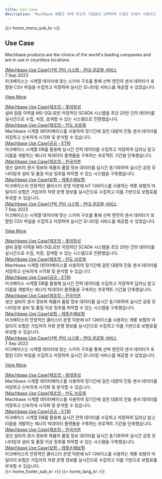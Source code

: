 ```yaml
---
title: Use Case
description: "Machbase 제품은 세계 최고의 기업들이 선택하며 수많은 곳에서 사용되고 있습니다."
---
```


<head>
  <link rel="stylesheet" type="text/css" href="../css/common.css" />
  <link rel="stylesheet" type="text/css" href="../css/style.css" />
</head>
<body>
  {{< home_menu_sub_kr >}}
  <section class="usecase_section0">
    <div>
      <h2 class="sub_page_title">Use Case</h2>
      <p class="sub_page_titletext">
        Machbase products are the choice of the world's leading companies and
        are in use in countless locations.
      </p>
    </div>
  </section>
  <div class="tech-inner">
    <section>
      <div class="blog-pc">
        <div class="blog-first-wraper">
          <div class="blog-text-wraper">
            <div class="tech-first-link-wrap">
              <a class="blog-link" href="/kr/home/usecase/usecase1"
                >[Machbase Use Case]선박 관리 시스템 - 현대 글로벌 서비스</a
              >
              <div class="blog-date">
                <div>
                  <span>7 Sep 2023</span>
                  <span></span>
                </div>
              </div>
              <div class="blog-first-div">
                마크베이스는 시계열 데이터에 맞는 스키마 구조를 통해 선박 엔진의
                센서 데이터가 포함된 CSV 파일을 수집하고 저장하여 실시간
                모니터링 서비스를 제공할 수 있었습니다.
              </div>
              <div class="blog_usecase_more_box">
                <p class="blog_usecase_more_wrap">
                  <span>
                    <a
                      class="blog_usecase_more"
                      href="/kr/home/usecase/usecase1"
                      >View More <ArrowSvg
                    /></a>
                  </span>
                </p>
              </div>
            </div>
          </div>
          <div class="blog-first-img-wrap">
            <a href="/kr/home/usecase/usecase1"
              ><img class="blog-img" src="../img/usecase_hyundai.png" alt=""
            /></a>
          </div>
        </div>
        <div class="blog-wraper">
          <div class="tech-link-wrap">
            <div class="blog-img-wrap">
              <a href="/kr/home/usecase/usecase2"
                ><img
                  class="blog-img blog-margin-bottom"
                  src="../img/uscase_lotte.png"
                  alt=""
              /></a>
            </div>
            <a class="tech-link" href="/kr/home/usecase/usecase2"
              >[Machbase Use Case]제조업 - 롯데칠성</a
            >
            <div>
              설비 알람 이력을 MS-SQL로만 저장하던 SCADA 시스템을 초당 20만 건의
              데이터를 실시간으로 수집, 저장, 검색할 수 있는 시스템으로
              전환했습니다.
            </div>
          </div>
          <div class="tech-link-wrap">
            <div class="blog-img-wrap">
              <a href="/kr/home/usecase/usecase3"
                ><img
                  class="blog-img blog-margin-bottom"
                  src="../img/usecase_mando.png"
                  alt=""
              /></a>
            </div>
            <a class="tech-link" href="/kr/home/usecase/usecase3"
              >[Machbase Use Case]제조업 - 만도 브로제</a
            >
            <div>
              Machbase 시계열 데이터베이스를 사용하여 장기간에 걸친 대량의 진동
              센서 데이터를 저장하고 신속하게 시각화 및 분석할 수 있습니다.
            </div>
          </div>
          <div class="tech-link-wrap">
            <div class="blog-img-wrap">
              <a href="/kr/home/usecase/usecase4"
                ><img
                  class="blog-img blog-margin-bottom"
                  src="../img/usecase_etri2.png"
                  alt=""
              /></a>
            </div>
            <a class="tech-link" href="/kr/home/usecase/usecase4"
              >[Machbase Use Case]공공 - ETRI</a
            >
            <div>
              마크베이스 시계열 DB를 활용해 실시간 전력 데이터를 수집하고
              저장하여 딥러닝 알고리즘을 개발하는 에너지 빅데이터 플랫폼을
              구축하는 프로젝트 기간을 단축했습니다.
            </div>
          </div>
        </div>
        <div class="blog-wraper">
          <div class="tech-link-wrap">
            <div class="blog-img-wrap">
              <a href="/kr/home/usecase/usecase5"
                ><img
                  class="blog-img blog-margin-bottom"
                  src="../img/usecase_hankukcarborn.png"
                  alt=""
              /></a>
            </div>
            <a class="tech-link" href="/kr/home/usecase/usecase5"
              >[Machbase Use Case]제조업 - 한국카본</a
            >
            <div>
              생산 설비의 센서 정보와 제품의 품질 정보 데이터를 실시간
              동기화하여 실시간 공정 모니터링과 설비 및 품질 이상 징후를 파악할
              수 있는 시스템을 구축했습니다.
            </div>
          </div>
          <div class="tech-link-wrap">
            <div class="blog-img-wrap">
              <a href="/kr/home/usecase/usecase6">
                <img
                  class="blog-img blog-margin-bottom"
                  src="../img/usecase_carrot.png"
                  alt=""
              /></a>
            </div>
            <a class="tech-link" href="/kr/home/usecase/usecase6"
              >[Machbase Use Case]보험 - 캐롯손해보험</a
            >
            <div>
              마크베이스의 안정적인 클러스터 운영 덕분에 IoT 디바이스를 사용하는
              캐롯 보험의 마일리지 보험은 가입자의 차량 운행 정보를 실시간으로
              수집하고 이를 기반으로 보험료를 부과할 수 있습니다.
            </div>
          </div>
        </div>
      </div>
      <div class="blog-tablet">
        <div class="blog-first-wraper">
          <div class="blog-text-wraper">
            <div class="tech-first-link-wrap">
              <a class="blog-link" href="/kr/home/usecase/usecase1"
                >[Machbase Use Case]선박 관리 시스템 - 현대 글로벌 서비스</a
              >
              <div class="blog-date">
                <div>
                  <span>7 Sep 2023</span>
                  <span></span>
                </div>
              </div>
              <div class="blog-first-div">
                마크베이스는 시계열 데이터에 맞는 스키마 구조를 통해 선박 엔진의
                센서 데이터가 포함된 CSV 파일을 수집하고 저장하여 실시간
                모니터링 서비스를 제공할 수 있었습니다.
              </div>
              <div class="blog_usecase_more_box">
                <p class="blog_usecase_more_wrap">
                  <span>
                    <a
                      class="blog_usecase_more"
                      href="/kr/home/usecase/usecase1"
                      >View More <ArrowSvg
                    /></a>
                  </span>
                </p>
              </div>
            </div>
          </div>
          <div class="blog-first-img-wrap">
            <a href="/kr/home/usecase/usecase1"
              ><img class="blog-img" src="../img/usecase_hyundai.png" alt=""
            /></a>
          </div>
        </div>
        <div class="blog-wraper">
          <div class="tech-link-wrap">
            <div class="blog-img-wrap">
              <a href="/kr/home/usecase/usecase2"
                ><img
                  class="blog-img blog-margin-bottom"
                  src="../img/uscase_lotte.png"
                  alt=""
              /></a>
            </div>
            <a class="tech-link" href="/kr/home/usecase/usecase2"
              >[Machbase Use Case]제조업 - 롯데칠성</a
            >
            <div>
              설비 알람 이력을 MS-SQL로만 저장하던 SCADA 시스템을 초당 20만 건의
              데이터를 실시간으로 수집, 저장, 검색할 수 있는 시스템으로
              전환했습니다.
            </div>
          </div>
          <div class="tech-link-wrap">
            <div class="blog-img-wrap">
              <a href="/kr/home/usecase/usecase3"
                ><img
                  class="blog-img blog-margin-bottom"
                  src="../img/usecase_mando.png"
                  alt=""
              /></a>
            </div>
            <a class="tech-link" href="/kr/home/usecase/usecase3"
              >[Machbase Use Case]제조업 - 만도 브로제</a
            >
            <div>
              Machbase 시계열 데이터베이스를 사용하여 장기간에 걸친 대량의 진동
              센서 데이터를 저장하고 신속하게 시각화 및 분석할 수 있습니다.
            </div>
          </div>
        </div>
        <div class="blog-wraper">
          <div class="tech-link-wrap">
            <div class="blog-img-wrap">
              <a href="/kr/home/usecase/usecase4"
                ><img
                  class="blog-img blog-margin-bottom"
                  src="../img/usecase_etri2.png"
                  alt=""
              /></a>
            </div>
            <a class="tech-link" href="/kr/home/usecase/usecase4"
              >[Machbase Use Case]공공 - ETRI</a
            >
            <div>
              마크베이스 시계열 DB를 활용해 실시간 전력 데이터를 수집하고
              저장하여 딥러닝 알고리즘을 개발하는 에너지 빅데이터 플랫폼을
              구축하는 프로젝트 기간을 단축했습니다.
            </div>
          </div>
          <div class="tech-link-wrap">
            <div class="blog-img-wrap">
              <a href="/kr/home/usecase/usecase5"
                ><img
                  class="blog-img blog-margin-bottom"
                  src="../img/usecase_hankukcarborn.png"
                  alt=""
              /></a>
            </div>
            <a class="tech-link" href="/kr/home/usecase/usecase5"
              >[Machbase Use Case]제조업 - 한국카본</a
            >
            <div>
              생산 설비의 센서 정보와 제품의 품질 정보 데이터를 실시간
              동기화하여 실시간 공정 모니터링과 설비 및 품질 이상 징후를 파악할
              수 있는 시스템을 구축했습니다.
            </div>
          </div>
        </div>
        <div class="blog-wraper">
          <div class="tech-link-wrap">
            <div class="blog-img-wrap">
              <a href="/kr/home/usecase/usecase6">
                <img
                  class="blog-img blog-margin-bottom"
                  src="../img/usecase_carrot.png"
                  alt=""
              /></a>
            </div>
            <a class="tech-link" href="/kr/home/usecase/usecase6"
              >[Machbase Use Case]보험 - 캐롯손해보험</a
            >
            <div>
              마크베이스의 안정적인 클러스터 운영 덕분에 IoT 디바이스를 사용하는
              캐롯 보험의 마일리지 보험은 가입자의 차량 운행 정보를 실시간으로
              수집하고 이를 기반으로 보험료를 부과할 수 있습니다.
            </div>
          </div>
        </div>
      </div>
      <div class="blog-mobile">
        <div class="blog-first-wraper">
          <div class="blog-first-img-wrap">
            <a href="/kr/home/usecase/usecase1"
              ><img class="blog-img" src="../img/usecase_hyundai.png" alt=""
            /></a>
          </div>
          <div class="blog-text-wraper">
            <div class="tech-first-link-wrap">
              <a class="blog-link" href="/kr/home/usecase/usecase1"
                >[Machbase Use Case]선박 관리 시스템 - 현대 글로벌 서비스</a
              >
              <div class="blog-date">
                <div>
                  <span>7 Sep 2023</span>
                  <span></span>
                </div>
              </div>
              <div class="blog-first-div">
                마크베이스는 시계열 데이터에 맞는 스키마 구조를 통해 선박 엔진의
                센서 데이터가 포함된 CSV 파일을 수집하고 저장하여 실시간
                모니터링 서비스를 제공할 수 있었습니다.
              </div>
              <div class="blog_usecase_more_box">
                <p class="blog_usecase_more_wrap">
                  <span>
                    <a
                      class="blog_usecase_more"
                      href="/kr/home/usecase/usecase1"
                      >View More
                    </a>
                  </span>
                </p>
              </div>
            </div>
          </div>
        </div>
        <div class="blog-wraper">
          <div class="tech-link-wrap">
            <div class="blog-img-wrap">
              <a href="/kr/home/usecase/usecase2"
                ><img
                  class="blog-img blog-margin-bottom"
                  src="../img/uscase_lotte.png"
                  alt=""
              /></a>
            </div>
            <a class="tech-link" href="/kr/home/usecase/usecase2"
              >[Machbase Use Case]제조업 - 롯데칠성</a
            >
            <div>
              Machbase 시계열 데이터베이스를 사용하여 장기간에 걸친 대량의 진동
              센서 데이터를 저장하고 신속하게 시각화 및 분석할 수 있습니다.
            </div>
          </div>
        </div>
        <div class="blog-wraper">
          <div class="tech-link-wrap">
            <div class="blog-img-wrap">
              <a href="/kr/home/usecase/usecase3"
                ><img
                  class="blog-img blog-margin-bottom"
                  src="../img/usecase_mando.png"
                  alt=""
              /></a>
            </div>
            <a class="tech-link" href="/kr/home/usecase/usecase3"
              >[Machbase Use Case]제조업 - 만도 브로제</a
            >
            <div>
              Machbase 시계열 데이터베이스를 사용하여 장기간에 걸친 대량의 진동
              센서 데이터를 저장하고 신속하게 시각화 및 분석할 수 있습니다.
            </div>
          </div>
        </div>
        <div class="blog-wraper">
          <div class="tech-link-wrap">
            <div class="blog-img-wrap">
              <a href="/kr/home/usecase/usecase4"
                ><img
                  class="blog-img blog-margin-bottom"
                  src="../img/usecase_etri2.png"
                  alt=""
              /></a>
            </div>
            <a class="tech-link" href="/kr/home/usecase/usecase4"
              >[Machbase Use Case]공공 - ETRI</a
            >
            <div>
              마크베이스 시계열 DB를 활용해 실시간 전력 데이터를 수집하고
              저장하여 딥러닝 알고리즘을 개발하는 에너지 빅데이터 플랫폼을
              구축하는 프로젝트 기간을 단축했습니다.
            </div>
          </div>
        </div>
        <div class="blog-wraper">
          <div class="tech-link-wrap">
            <div class="blog-img-wrap">
              <a href="/kr/home/usecase/usecase5"
                ><img
                  class="blog-img blog-margin-bottom"
                  src="../img/usecase_hankukcarborn.png"
                  alt=""
              /></a>
            </div>
            <a class="tech-link" href="/kr/home/usecase/usecase5"
              >[Machbase Use Case]제조업 - 한국카본</a
            >
            <div>
              생산 설비의 센서 정보와 제품의 품질 정보 데이터를 실시간
              동기화하여 실시간 공정 모니터링과 설비 및 품질 이상 징후를 파악할
              수 있는 시스템을 구축했습니다.
            </div>
          </div>
        </div>
        <div class="blog-wraper">
          <div class="tech-link-wrap">
            <div class="blog-img-wrap">
              <a href="/kr/home/usecase/usecase6"
                ><img
                  class="blog-img blog-margin-bottom"
                  src="../img/usecase_carrot.png"
                  alt=""
              /></a>
            </div>
            <a class="tech-link" href="/kr/home/usecase/usecase6"
              >[Machbase Use Case]보험 - 캐롯손해보험</a
            >
            <div>
              마크베이스의 안정적인 클러스터 운영 덕분에 IoT 디바이스를 사용하는
              캐롯 보험의 마일리지 보험은 가입자의 차량 운행 정보를 실시간으로
              수집하고 이를 기반으로 보험료를 부과할 수 있습니다.
            </div>
          </div>
        </div>
      </div>
    </section>
  </div>
</body>
{{< home_footer_sub_kr >}}
{{< home_lang_kr >}}
